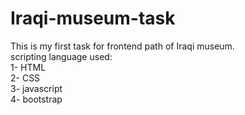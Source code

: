 # Iraqi-museum-task
This is my first task for frontend path of Iraqi museum.</br>
scripting language used:</br>
1- HTML</br>
2- CSS</br>
3- javascript</br>
4- bootstrap</br>
